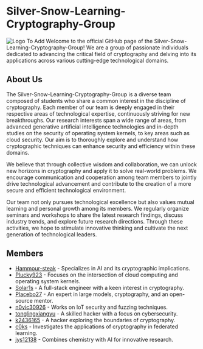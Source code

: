 # Silver-Snow-Learning-Cryptography-Group

![Logo To Add](link-to-organization-logo)
Welcome to the official GitHub page of the Silver-Snow-Learning-Cryptography-Group! We are a group of passionate individuals dedicated to advancing the critical field of cryptography and delving into its applications across various cutting-edge technological domains.

## About Us
The Silver-Snow-Learning-Cryptography-Group is a diverse team composed of students who share a common interest in the discipline of cryptography. Each member of our team is deeply engaged in their respective areas of technological expertise, continuously striving for new breakthroughs. Our research interests span a wide range of areas, from advanced generative artificial intelligence technologies and in-depth studies on the security of operating system kernels, to key areas such as cloud security. Our aim is to thoroughly explore and understand how cryptographic techniques can enhance security and efficiency within these domains.

We believe that through collective wisdom and collaboration, we can unlock new horizons in cryptography and apply it to solve real-world problems. We encourage communication and cooperation among team members to jointly drive technological advancement and contribute to the creation of a more secure and efficient technological environment.

Our team not only pursues technological excellence but also values mutual learning and personal growth among its members. We regularly organize seminars and workshops to share the latest research findings, discuss industry trends, and explore future research directions. Through these activities, we hope to stimulate innovative thinking and cultivate the next generation of technological leaders.

## Members
- [Hammour-steak](https://github.com/Hammour-steak) - Specializes in AI and its cryptographic implications.
- [Plucky923](https://github.com/Plucky923) - Focuses on the intersection of cloud computing and operating system kernels.
- [Solar1s](https://github.com/chenzongyao200127) - A full-stack engineer with a keen interest in cryptography.
- [Placebo27](https://github.com/Placebo27) - An expert in large models, cryptography, and an open-source mentor.
- [n0vic30926](https://github.com/n0vic30926) - Works on IoT security and fuzzing techniques.
- [tonglingxiangyu](https://github.com/tonglingxiangyu) - A skilled hacker with a focus on cybersecurity.
- [k2436165](https://github.com/k2436165) - A hacker exploring the boundaries of cryptography.
- [c0ks](https://github.com/c0ks) - Investigates the applications of cryptography in federated learning.
- [jys12138](https://github.com/jys12138) - Combines chemistry with AI for innovative research.

<!--

**Here are some ideas to get you started:**

🙋‍♀️ A short introduction - what is your organization all about?
🌈 Contribution guidelines - how can the community get involved?
👩‍💻 Useful resources - where can the community find your docs? Is there anything else the community should know?
🍿 Fun facts - what does your team eat for breakfast?
🧙 Remember, you can do mighty things with the power of [Markdown](https://docs.github.com/github/writing-on-github/getting-started-with-writing-and-formatting-on-github/basic-writing-and-formatting-syntax)
-->

